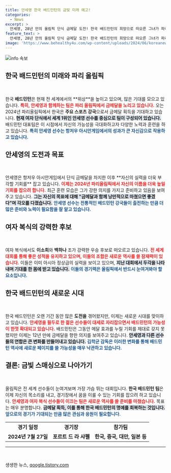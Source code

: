 ```yaml
---
title: 안세영 한국 배드민턴의 금빛 미래 예고!
categories:
  - News
excerpt: >
  안세영, 28년 만의 올림픽 단식 금메달 도전! 한국 배드민턴의 희망으로 떠오른 그녀가 파리에서 금빛 스매싱을 기대하며 훈련에 매진 중이다. 올림픽에서의 역대 최다 금메달 수확에 도전하는 한국 팀의 사상 첫 발걸음이 주목된다!
feature_text: >
  안세영, 28년 만의 올림픽 단식 금메달 도전! 한국 배드민턴의 희망으로 떠오른 그녀가 파리에서 금빛 스매싱을 기대하며 훈련에 매진 중이다. 올림픽에서의 역대 최다 금메달 수확에 도전하는 한국 팀의 사상 첫 발걸음이 주목된다!
image: 'https://www.behealthy4u.com/wp-content/uploads/2024/06/koreanews.jpg'
---
```


<p><img src="https://www.behealthy4u.com/wp-content/uploads/2024/06/koreanews.jpg" alt="info 속보" /></p>

<h2 data-ke-size="size26">한국 배드민턴의 미래와 파리 올림픽</h2>

<p data-ke-size="size16">&nbsp;</p>

<p data-ke-size="size16">한국 <b>배드민턴</b>은 현재 전 세계에서의 **위상**을 높이고 있으며, 많은 기대를 모으고 있습니다. <b><span style="color: #ee2323;">특히, 안세영과 함께하는 팀은 파리 올림픽에서 금메달을 노리고 있습니다.</span></b> 오는 2024년 파리올림픽에서 한국은 <b>주요 스포츠 강국</b>으로서 금메달 획득을 기대하고 있습니다. <b><span style="background-color: #21538527;">현재 여자 단식에서 세계 1위인 안세영 선수를 중심으로 팀이 구성되어 있습니다.</span></b> 배드민턴 대표팀은 이 시점에서 자신의 가능성을 극대화하고자 다양한 노력과 훈련을 하고 있습니다. <b><span style="color: #1a5490;">특히 안세영 선수는 항저우 아시안게임에서의 성과가 큰 자신감으로 작용하고 있습니다.</span></b></p>

<h2 data-ke-size="size26">안세영의 도전과 목표</h2>

<p data-ke-size="size16">&nbsp;</p>

<p data-ke-size="size16">안세영은 항저우 아시안게임에서 단식 금메달을 차지한 이후 **자신의 실력을 더욱 부각할 기회를** 잡고 있습니다. <b><span style="color: #ee2323;">이제는 2024년 파리올림픽에서 자신의 이름을 더욱 높일 기회를 잡으려 합니다.</span></b> 최근 훈련 모습은 그가 강한 의지를 가지고 준비하고 있음을 보여주고 있습니다. <b><span style="background-color: #21538527;">그는 자신의 목표에 대해 "금메달과 함께 낭만적으로 마쳤으면 좋겠다"며 각오를 다졌습니다.</span></b> <b><span style="color: #1a5490;">안세영 선수는 전통적인 배드민턴 강국들이 출전하는 만큼 더 많은 준비와 노력이 필요함을 잘 알고 있습니다.</span></b></p>

<h2 data-ke-size="size26">여자 복식의 강력한 후보</h2>

<p data-ke-size="size16">&nbsp;</p>

<p data-ke-size="size16">여자 복식에서도 <b>이소희</b>와 <b>백하나</b> 조가 강력한 우승 후보로 떠오르고 있습니다. <b><span style="color: #ee2323;">전 세계 대회를 통해 좋은 성적을 유지하고 있으며, 이들의 조합은 새로운 역사를 쓸 잠재력이 있습니다.</span></b> 이들은 이미 아시아 정상급의 실력을 보이고 있으며, <b><span style="background-color: #21538527;">지난 대회에서 두각을 나타내며 기대를 한 몸에 받고 있습니다.</span></b> <b><span style="color: #1a5490;">이들의 경기력은 올림픽에서 반드시 눈여겨봐야 할 요소입니다.</span></b></p>

<h2 data-ke-size="size26">한국 배드민턴의 새로운 시대</h2>

<p data-ke-size="size16">&nbsp;</p>

<p data-ke-size="size16">한국 배드민턴은 오랜 기간 동안 많은 <b>도전을</b> 겪어왔지만, 이제는 새로운 시대를 맞이하고 있습니다. <b><span style="color: #ee2323;">안세영을 필두로 한 젊은 선수들이 대세로 자리잡으면서 배드민턴의 가능성이 한껏 확대되고 있습니다.</span></b> 배드민턴은 그동안 메달 효과를 누릴 기회를 제대로 갖지 못했지만 이제는 12년 만에 금메달을 향한 의지를 보여주고 있습니다. <b><span style="background-color: #21538527;">안세영과 다른 선수들의 연합은 큰 변화를 만들어내고 있습니다.</span></b> <b><span style="color: #1a5490;">김학균 감독은 이러한 변화를 통해 배드민턴 역사에 새로운 페이지를 쓸 가능성을 매우 낙관하고 있습니다.</span></b></p>

<h2 data-ke-size="size26">결론: 금빛 스매싱으로 나아가기</h2>

<p data-ke-size="size16">&nbsp;</p>

<p data-ke-size="size16">올림픽은 전 세계 선수들이 눈여겨보며 가장 가슴 뛰는 대회입니다. <b>한국 배드민턴 팀</b>은 이제 자신의 목소리를 내고, 경기장에서 꿈을 이룰 수 있는 기회를 잡으려 하고 있습니다. <b><span style="color: #ee2323;">안세영과 여자 복식 선수들이 이끄는 팀은 새로운 역사를 쓸 준비를 마쳤습니다.</span></b> 목표는 매우 분명합니다. <b><span style="background-color: #21538527;">금메달 획득, 이를 통해 한국 배드민턴의 명예를 회복하는 것입니다.</span></b> <b><span style="color: #1a5490;">앞으로의 경기가 기대되는 만큼 많은 관심과 응원이 필요합니다.</span></b></p>

<table>
    <tr>
        <td style="text-align: center; height: 17px;"><b>경기 일정</b></td>
        <td style="text-align: center; height: 17px;"><b>경기장</b></td>
        <td style="text-align: center; height: 17px;"><b>참가팀</b></td>
    </tr>
    <tr>
        <td style="text-align: center; height: 17px;"><b>2024년 7월 27일</b></td>
        <td style="text-align: center; height: 17px;"><b>포르트 드 라 샤펠</b></td>
        <td style="text-align: center; height: 17px;"><b>한국, 중국, 대만, 일본 등</b></td>
    </tr>
</table>

<hr /> 

<p data-ke-size="size16">&nbsp;</p>
생생한 뉴스, <a href="https://qoogle.tistory.com" rel="dofollow">qoogle.tistory.com</a>


